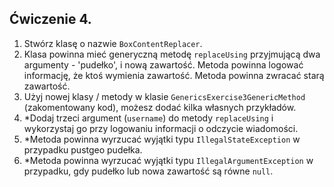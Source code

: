 ## Ćwiczenie 4.
1. Stwórz klasę o nazwie `BoxContentReplacer`.
2. Klasa powinna mieć generyczną metodę `replaceUsing` przyjmującą dwa argumenty - 
'pudełko', i nową zawartość. Metoda powinna logować informację, że ktoś wymienia zawartość.
Metoda powinna zwracać starą zawartość.
3. Użyj nowej klasy / metody w klasie `GenericsExercise3GenericMethod` (zakomentowany kod), 
możesz dodać kilka własnych przykładów.
4. *Dodaj trzeci argument (`username`) do metody `replaceUsing`
i wykorzystaj go przy logowaniu informacji o odczycie wiadomości.
5. *Metoda powinna wyrzucać wyjątki typu `IllegalStateException` 
w przypadku pustgeo pudełka.
6. *Metoda powinna wyrzucać wyjątki typu `IllegalArgumentException`
w przypadku, gdy pudełko lub nowa zawartość są równe `null`.
